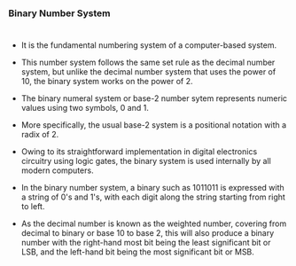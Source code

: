 ### Binary Number System
#

- It is the fundamental numbering system of a computer-based system.

- This number system follows the same set rule as the decimal number system,
  but unlike the decimal number system that uses the power of 10, the binary
  system works on the power of 2.

- The binary numeral system or base-2 number sytem represents numeric values
  using two symbols, 0 and 1.

- More specifically, the usual base-2 system is a positional notation with a
  radix of 2.

- Owing to its straightforward implementation in digital electronics circuitry
  using logic gates, the binary system is used internally by all modern computers.

- In the binary number system, a binary such as 1011011 is expressed with a string
  of 0's and 1's, with each digit along the string starting from right to left.

- As the decimal number is known as the weighted number, covering from decimal to
  binary or base 10 to base 2, this will also produce a binary number with the
  right-hand most bit being the least significant bit or LSB, and the left-hand bit
  being the most significant bit or MSB.
